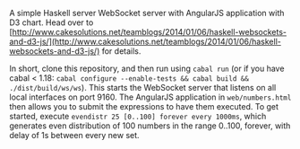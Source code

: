 A simple Haskell server WebSocket server with AngularJS application with D3 chart. Head over to [http://www.cakesolutions.net/teamblogs/2014/01/06/haskell-websockets-and-d3-js/](http://www.cakesolutions.net/teamblogs/2014/01/06/haskell-websockets-and-d3-js/) for details.

In short, clone this repository, and then run using ``cabal run`` (or if you have cabal < 1.18: ``cabal configure --enable-tests && cabal build && ./dist/build/ws/ws``). This starts the WebSocket server that listens on all local interfaces on port 9160. The AngularJS application in ``web/numbers.html`` then allows you to submit the expressions to have them executed. To get started, execute ``evendistr 25 [0..100] forever every 1000ms``, which generates even distribution of 100 numbers in the range 0..100, forever, with delay of 1s between every new set.
